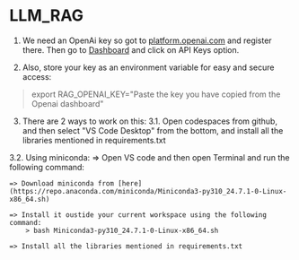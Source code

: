 # LLM_RAG

1. We need an OpenAi key so got to [platform.openai.com](https://platform.openai.com) and register there. Then go to [Dashboard](https://platform.openai.com/assistants) and click on API Keys option.

2. Also, store your key as an environment variable for easy and secure access: 
>export RAG_OPENAI_KEY="Paste the key you have copied from the Openai dashboard"


3. There are 2 ways to work on this:
3.1. Open codespaces from github, and then select "VS Code Desktop" from the bottom, and install all the libraries mentioned in requirements.txt  


3.2. Using miniconda:
    => Open VS code and then open Terminal and run the following command:

    => Download miniconda from [here](https://repo.anaconda.com/miniconda/Miniconda3-py310_24.7.1-0-Linux-x86_64.sh)  
    
    => Install it oustide your current workspace using the following command:
        > bash Miniconda3-py310_24.7.1-0-Linux-x86_64.sh

    => Install all the libraries mentioned in requirements.txt
